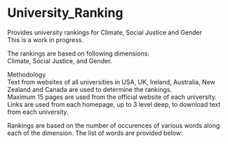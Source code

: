 # University_Ranking
Provides university rankings for Climate, Social Justice and Gender  
This is a work in progress.   
  
The rankings are based on following dimensions:  
Climate, Social Justice, and Gender.

Methodology  
Text from websites of all universities in USA, UK, Ireland, Australia, New Zealand and Canada are used to determine the rankings.  
Maximum 15 pages are used from the official website of each university.  
Links are used from each homepage, up to 3 level deep, to download text from each university.  

Rankings are based on the number of occurences of various words along each of the dimension. The list of words are provided below:  


